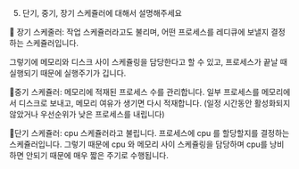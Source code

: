 5. 단기, 중기, 장기 스케쥴러에 대해서 설명해주세요

🎈 장기 스케줄러: 
작업 스케쥴러라고도 불리며, 어떤 프로세스를 레디큐에 보낼지 결정하는 스케쥴러입니다.

그렇기에 메모리와 디스크 사이 스케쥴링을 담당한다고 할 수 있고, 프로세스가 끝날 때 실행되기 때문에 실행주기가 깁니다.


🎈중기 스케쥴러:
메모리에 적재된 프로세스 수를 관리합니다.
일부 프로세스를 메모리에서 디스크로 보내고, 메모리 여유가 생기면 다시 적재합니다. (일정 시간동안 활성화되지 않았거나 우선순위가 낮은 프로세스를 내립니다)


🎈단기 스케쥴러:
cpu 스케쥴러라고 불립니다. 프로세스에 cpu 를 할당할지를 결정하는 스케쥴러입니다. 그렇기 때문에 cpu 와 메모리 사이 스케쥴링을 담당하며 cpu를 낭비하면 안되기 때문에 매우 짧은 주기로 수행됩니다.
